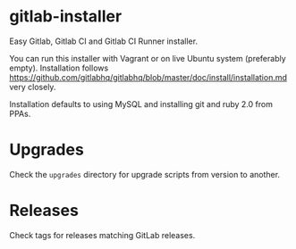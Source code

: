 gitlab-installer
================

Easy Gitlab, Gitlab CI and Gitlab CI Runner installer. 

You can run this installer with Vagrant or on live Ubuntu system (preferably empty).
Installation follows https://github.com/gitlabhq/gitlabhq/blob/master/doc/install/installation.md very closely.

Installation defaults to using MySQL and installing git and ruby 2.0 from PPAs.

Upgrades
========

Check the `upgrades` directory for upgrade scripts from version to another.

Releases
========

Check tags for releases matching GitLab releases.
